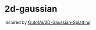 # 2d-gaussian

inspired by [OutofAi/2D-Gaussian-Splatting](https://github.com/OutofAi/2D-Gaussian-Splatting)